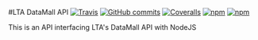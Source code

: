 #LTA DataMall API [![Travis](https://img.shields.io/travis/eyeballcode/LTA-DataMall.svg)](https://travis-ci.org/eyeballcode/LTA-DataMall) [![GitHub commits](https://img.shields.io/github/commits-since/eyeballcode/lta-datamall/1.0.0.svg)](https://github.com/eyeballcode/LTA-DataMall) [![Coveralls](https://img.shields.io/coveralls/eyeballcode/lta-datamall.svg)](https://github.com/eyeballcode/LTA-DataMall) [![npm](https://img.shields.io/npm/dt/lta-datamall.svg)](https://www.npmjs.com/package/lta-datamall) [![npm](https://img.shields.io/npm/v/lta-datamall.svg)](https://www.npmjs.com/package/lta-datamall) 

This is an API interfacing LTA's DataMall API with NodeJS

